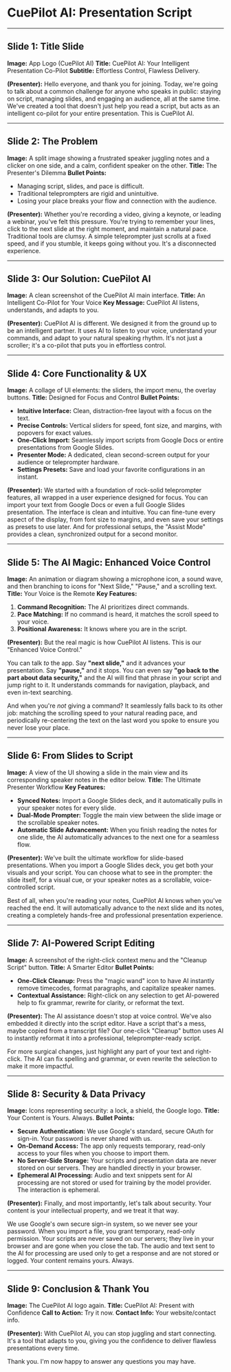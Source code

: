 # CuePilot AI: Presentation Script

---

## Slide 1: Title Slide

**Image:** App Logo (CuePilot AI)
**Title:** CuePilot AI: Your Intelligent Presentation Co-Pilot
**Subtitle:** Effortless Control, Flawless Delivery.

**(Presenter):** Hello everyone, and thank you for joining. Today, we're going to talk about a common challenge for anyone who speaks in public: staying on script, managing slides, and engaging an audience, all at the same time. We've created a tool that doesn't just help you read a script, but acts as an intelligent co-pilot for your entire presentation. This is CuePilot AI.

---

## Slide 2: The Problem

**Image:** A split image showing a frustrated speaker juggling notes and a clicker on one side, and a calm, confident speaker on the other.
**Title:** The Presenter's Dilemma
**Bullet Points:**
*   Managing script, slides, and pace is difficult.
*   Traditional teleprompters are rigid and unintuitive.
*   Losing your place breaks your flow and connection with the audience.

**(Presenter):** Whether you're recording a video, giving a keynote, or leading a webinar, you've felt this pressure. You're trying to remember your lines, click to the next slide at the right moment, and maintain a natural pace. Traditional tools are clumsy. A simple teleprompter just scrolls at a fixed speed, and if you stumble, it keeps going without you. It's a disconnected experience.

---

## Slide 3: Our Solution: CuePilot AI

**Image:** A clean screenshot of the CuePilot AI main interface.
**Title:** An Intelligent Co-Pilot for Your Voice
**Key Message:** CuePilot AI listens, understands, and adapts to you.

**(Presenter):** CuePilot AI is different. We designed it from the ground up to be an intelligent partner. It uses AI to listen to your voice, understand your commands, and adapt to your natural speaking rhythm. It's not just a scroller; it's a co-pilot that puts you in effortless control.

---

## Slide 4: Core Functionality & UX

**Image:** A collage of UI elements: the sliders, the import menu, the overlay buttons.
**Title:** Designed for Focus and Control
**Bullet Points:**
*   **Intuitive Interface:** Clean, distraction-free layout with a focus on the text.
*   **Precise Controls:** Vertical sliders for speed, font size, and margins, with popovers for exact values.
*   **One-Click Import:** Seamlessly import scripts from Google Docs or entire presentations from Google Slides.
*   **Presenter Mode:** A dedicated, clean second-screen output for your audience or teleprompter hardware.
*   **Settings Presets:** Save and load your favorite configurations in an instant.

**(Presenter):** We started with a foundation of rock-solid teleprompter features, all wrapped in a user experience designed for focus. You can import your text from Google Docs or even a full Google Slides presentation. The interface is clean and intuitive. You can fine-tune every aspect of the display, from font size to margins, and even save your settings as presets to use later. And for professional setups, the "Assist Mode" provides a clean, synchronized output for a second monitor.

---

## Slide 5: The AI Magic: Enhanced Voice Control

**Image:** An animation or diagram showing a microphone icon, a sound wave, and then branching to icons for "Next Slide," "Pause," and a scrolling text.
**Title:** Your Voice is the Remote
**Key Features:**
1.  **Command Recognition:** The AI prioritizes direct commands.
2.  **Pace Matching:** If no command is heard, it matches the scroll speed to your voice.
3.  **Positional Awareness:** It knows where you are in the script.

**(Presenter):** But the real magic is how CuePilot AI listens. This is our "Enhanced Voice Control."

You can talk *to* the app. Say **"next slide,"** and it advances your presentation. Say **"pause,"** and it stops. You can even say **"go back to the part about data security,"** and the AI will find that phrase in your script and jump right to it. It understands commands for navigation, playback, and even in-text searching.

And when you're *not* giving a command? It seamlessly falls back to its other job: matching the scrolling speed to your natural reading pace, and periodically re-centering the text on the last word you spoke to ensure you never lose your place.

---

## Slide 6: From Slides to Script

**Image:** A view of the UI showing a slide in the main view and its corresponding speaker notes in the editor below.
**Title:** The Ultimate Presenter Workflow
**Key Features:**
*   **Synced Notes:** Import a Google Slides deck, and it automatically pulls in your speaker notes for every slide.
*   **Dual-Mode Prompter:** Toggle the main view between the slide image or the scrollable speaker notes.
*   **Automatic Slide Advancement:** When you finish reading the notes for one slide, the AI automatically advances to the next one for a seamless flow.

**(Presenter):** We've built the ultimate workflow for slide-based presentations. When you import a Google Slides deck, you get both your visuals and your script. You can choose what to see in the prompter: the slide itself, for a visual cue, or your speaker notes as a scrollable, voice-controlled script.

Best of all, when you're reading your notes, CuePilot AI knows when you've reached the end. It will automatically advance to the next slide and its notes, creating a completely hands-free and professional presentation experience.

---

## Slide 7: AI-Powered Script Editing

**Image:** A screenshot of the right-click context menu and the "Cleanup Script" button.
**Title:** A Smarter Editor
**Bullet Points:**
*   **One-Click Cleanup:** Press the "magic wand" icon to have AI instantly remove timecodes, format paragraphs, and capitalize speaker names.
*   **Contextual Assistance:** Right-click on any selection to get AI-powered help to fix grammar, rewrite for clarity, or reformat the text.

**(Presenter):** The AI assistance doesn't stop at voice control. We've also embedded it directly into the script editor. Have a script that's a mess, maybe copied from a transcript file? Our one-click "Cleanup" button uses AI to instantly reformat it into a professional, teleprompter-ready script.

For more surgical changes, just highlight any part of your text and right-click. The AI can fix spelling and grammar, or even rewrite the selection to make it more impactful.

---

## Slide 8: Security & Data Privacy

**Image:** Icons representing security: a lock, a shield, the Google logo.
**Title:** Your Content is Yours. Always.
**Bullet Points:**
*   **Secure Authentication:** We use Google's standard, secure OAuth for sign-in. Your password is never shared with us.
*   **On-Demand Access:** The app only requests temporary, read-only access to your files when you choose to import them.
*   **No Server-Side Storage:** Your scripts and presentation data are never stored on our servers. They are handled directly in your browser.
*   **Ephemeral AI Processing:** Audio and text snippets sent for AI processing are not stored or used for training by the model provider. The interaction is ephemeral.

**(Presenter):** Finally, and most importantly, let's talk about security. Your content is your intellectual property, and we treat it that way.

We use Google's own secure sign-in system, so we never see your password. When you import a file, you grant temporary, read-only permission. Your scripts are never saved on our servers; they live in your browser and are gone when you close the tab. The audio and text sent to the AI for processing are used only to get a response and are not stored or logged. Your content remains yours. Always.

---

## Slide 9: Conclusion & Thank You

**Image:** The CuePilot AI logo again.
**Title:** CuePilot AI: Present with Confidence
**Call to Action:** Try it now.
**Contact Info:** Your website/contact info.

**(Presenter):** With CuePilot AI, you can stop juggling and start connecting. It's a tool that adapts to you, giving you the confidence to deliver flawless presentations every time.

Thank you. I'm now happy to answer any questions you may have.
